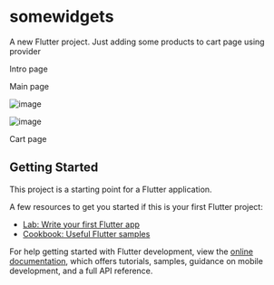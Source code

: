 # somewidgets

A new Flutter project. Just adding some products to cart page using provider

Intro page

Main page

![image](https://github.com/RakhmanSabirov/mini_ecomerrce/assets/140696861/6d3e7644-2930-416d-983e-74c260e71935)

![image](https://github.com/RakhmanSabirov/mini_ecomerrce/assets/140696861/7251cf1d-d13a-4f05-abcc-39b66c0c3290)



Cart page
## Getting Started

This project is a starting point for a Flutter application.

A few resources to get you started if this is your first Flutter project:

- [Lab: Write your first Flutter app](https://docs.flutter.dev/get-started/codelab)
- [Cookbook: Useful Flutter samples](https://docs.flutter.dev/cookbook)

For help getting started with Flutter development, view the
[online documentation](https://docs.flutter.dev/), which offers tutorials,
samples, guidance on mobile development, and a full API reference.

